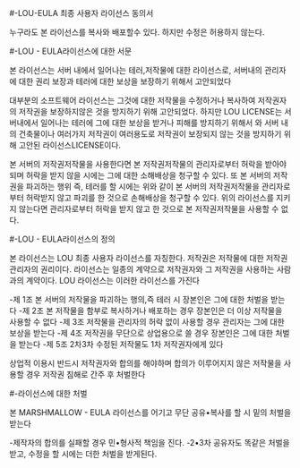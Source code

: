 #-LOU-EULA 최종 사용자 라이선스 동의서

누구라도 본 라이선스를 복사와 배포할수 있다. 하지만 수정은 허용하지 않는다.

#-LOU - EULA라이선스에 대한 서문

본 라이선스는 서버 내에서 일어나는 테러,저작물에 대한 라이선스로, 서버내의 관리자에 대한 권리 보장과 테러에 대한 보상을 보장하기 위해서 고안되었다

대부분의 소프트웨어 라이선스는 그것에 대한 저작물을 수정하거나 복사하여 저작권자의 저작권을 보장하지않은 것을 방지하기 위해 고안되었다. 하지만 LOU LICENSE는 서버내에서 일어나는 테러에 그에 대한 보상을 받거나 피해를 방지하기 위해서 와 서버 내의 건축물이나 여러가지 저작권이 여러용도로 저작권이 보장되지 않는 것을 방지하기 위해 고안된 라이선스LICENSE이다.

본 서버의 저작권저작물을 사용한다면 본 저작권저작물의 관리자로부터 허락을 받아야되며 허락을 받지 않을 시에는 그에 대한 소해배상을 청구할 수 있다. 또 본 서버의 저작권을 파괴하는 행위 즉, 테러를 할 시에는 위와 같이 본 서버의 저작권저작물을 관리자로부터 허락받지 않고 파괴를 한 것으로 손해배상을 청구할 수 있다. 위의 라이선스를 지키지 않는다면 관리자로부터 허락을 받지 않고 한 것으로 본 저작권저작물을 사용할 수 없다.

#-LOU - EULA라이선스의 정의

본 라이선스는 LOU 최종 사용자 라이선스를 자칭한다. 저작권은 저작물에 대한 저작권 관리자의 권리이다. 라이선스는 일종의 계약으로 저작권자와 그 저작권을 사용하는 사람과의 계약이다. LOU 라이선스는 이러한 라이선스를 가진다

-제 1조 본 서버의 저작물을 파괴하는 행의,즉 테러 시 장본인은 그에 대한 처벌을 받는다
-제 2조 본 저작물을 함부로 복사하거나 배포하는 경우 장본인은 더 이상 저작물을 사용할 수 없다 
-제 3조 저작물을 관리자의 허락 없이 사용할 경우 관리자는 그에 대한 보상을 받는다 
-제 4조 저작권을 무단으로 상업용으로 쓸 경우 장본인은 그에 대한 처벌을 받는다 
-제 5조 2차3차 수정된 저작물도 1차 저작권자에게 있다

상업적 이용시 반드시 저작권자와 합의를 해야하며 합의가 이루어지지 않은 저작물을 사용할 경우 저작권 침해로 간주 후 처벌한다

#-라이선스에 대한 처벌

본 MARSHMALLOW - EULA 라이선스를 어기고 무단 공유•복사를 할 시 밑의 처벌을 받는다

-제작자의 합의를 실패할 경우 민•형사적 책임을 진다. 
-2•3차 공유자도 똑같은 처벌을 받고, 수정을 할 시에는 더한 처벌을 받게된다.
